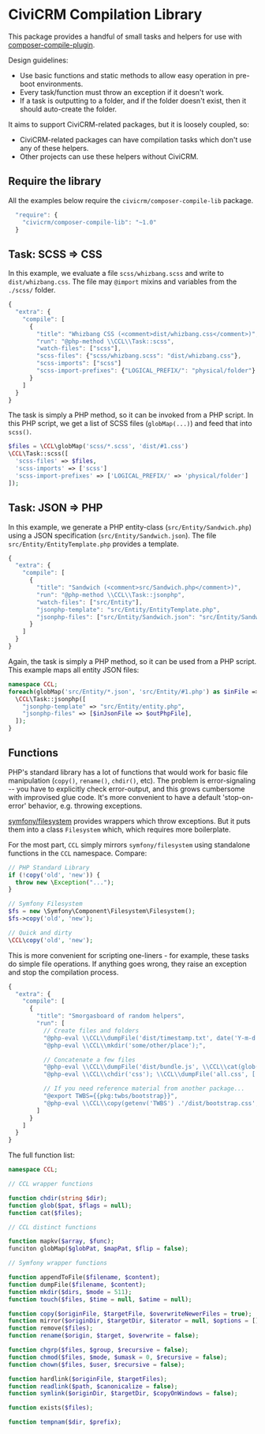 # CiviCRM Compilation Library

This package provides a handful of small tasks and helpers for use with [composer-compile-plugin](https://github.com/civicrm/composer-compile-plugin).

Design guidelines:

* Use basic functions and static methods to allow easy operation in pre-boot environments.
* Every task/function must throw an exception if it doesn't work.
* If a task is outputting to a folder, and if the folder doesn't exist, then it should auto-create the folder.

It aims to support CiviCRM-related packages, but it is loosely coupled, so:

* CiviCRM-related packages can have compilation tasks which don't use any of these helpers.
* Other projects can use these helpers without CiviCRM.

## Require the library

All the examples below require the `civicrm/composer-compile-lib` package.

```javascript
  "require": {
    "civicrm/composer-compile-lib": "~1.0"
  }
```

## Task: SCSS => CSS

In this example, we evaluate a file `scss/whizbang.scss` and write to `dist/whizbang.css`.  The file may `@import`
mixins and variables from the `./scss/` folder.

```javascript
{
  "extra": {
    "compile": [
      {
        "title": "Whizbang CSS (<comment>dist/whizbang.css</comment>)",
        "run": "@php-method \\CCL\\Task::scss",
        "watch-files": ["scss"],
        "scss-files": {"scss/whizbang.scss": "dist/whizbang.css"},
        "scss-imports": ["scss"]
        "scss-import-prefixes": {"LOGICAL_PREFIX/": "physical/folder"}
      }
    ]
  }
}
```

The task is simply a PHP method, so it can be invoked from a PHP script.  In this PHP script, we get a list of SCSS
files (`globMap(...)`) and feed that into `scss()`.

```php
$files = \CCL\globMap('scss/*.scss', 'dist/#1.css')
\CCL\Task::scss([
  'scss-files' => $files,
  'scss-imports' => ['scss']
  'scss-import-prefixes' => ['LOGICAL_PREFIX/' => 'physical/folder']
]);
```

## Task: JSON => PHP

In this example, we generate a PHP entity-class (`src/Entity/Sandwich.php`) using a JSON specification
(`src/Entity/Sandwich.json`). The file `src/Entity/EntityTemplate.php` provides a template.

```javascript
{
  "extra": {
    "compile": [
      {
        "title": "Sandwich (<comment>src/Sandwich.php</comment>)",
        "run": "@php-method \\CCL\\Task::jsonphp",
        "watch-files": ["src/Entity"],
        "jsonphp-template": "src/Entity/EntityTemplate.php",
        "jsonphp-files": ["src/Entity/Sandwich.json": "src/Entity/Sandwich.php"],
      }
    ]
  }
}
```

Again, the task is simply a PHP method, so it can be used from a PHP script.  This example maps all entity JSON files:

```php
namespace CCL;
foreach(globMap('src/Entity/*.json', 'src/Entity/#1.php') as $inFile => $outFile)
  \CCL\Task::jsonphp([
    "jsonphp-template" => "src/Entity/entity.php",
    "jsonphp-files" => [$inJsonFile => $outPhpFile],
  ]);
}
```

## Functions

PHP's standard library has a lot of functions that would work for basic file manipulation (`copy()`, `rename()`, `chdir()`, etc).  The
problem is error-signaling -- you have to explicitly check error-output, and this grows cumbersome with improvised glue code.  It's more
convenient to have a default 'stop-on-error' behavior, e.g.  throwing exceptions.

[symfony/filesystem](https://symfony.com/doc/current/components/filesystem.html) provides wrappers which throw exceptions.
But it puts them into a class `Filesystem` which, which requires more boilerplate.

For the most part, `CCL` simply mirrors `symfony/filesystem` using standalone functions in the `CCL` namespace. Compare:

```php
// PHP Standard Library
if (!copy('old', 'new')) {
  throw new \Exception("...");
}

// Symfony Filesystem
$fs = new \Symfony\Component\Filesystem\Filesystem();
$fs->copy('old', 'new');

// Quick and dirty
\CCL\copy('old', 'new');
```

This is more convenient for scripting one-liners - for example, these tasks do simple file operations. If anything
goes wrong, they raise an exception and stop the compilation process.

```javascript
{
  "extra": {
    "compile": [
      {
        "title": "Smorgasboard of random helpers",
        "run": [
          // Create files and folders
          "@php-eval \\CCL\\dumpFile('dist/timestamp.txt', date('Y-m-d H:i:s'));",
          "@php-eval \\CCL\\mkdir('some/other/place');",

          // Concatenate a few files
          "@php-eval \\CCL\\dumpFile('dist/bundle.js', \\CCL\\cat(glob('js/*.js'));",
          "@php-eval \\CCL\\chdir('css'); \\CCL\\dumpFile('all.css', ['colors.css', 'layouts.css']);",

          // If you need reference material from another package...
          "@export TWBS={{pkg:twbs/bootstrap}}",
          "@php-eval \\CCL\\copy(getenv('TWBS') .'/dist/bootstrap.css', 'web/main.css')"
        ]
      }
    ]
  }
}
```

The full function list:

```php
namespace CCL;

// CCL wrapper functions

function chdir(string $dir);
function glob($pat, $flags = null);
function cat($files);

// CCL distinct functions

function mapkv($array, $func);
funciton globMap($globPat, $mapPat, $flip = false);

// Symfony wrapper functions

function appendToFile($filename, $content);
function dumpFile($filename, $content);
function mkdir($dirs, $mode = 511);
function touch($files, $time = null, $atime = null);

function copy($originFile, $targetFile, $overwriteNewerFiles = true);
function mirror($originDir, $targetDir, $iterator = null, $options = []);
function remove($files);
function rename($origin, $target, $overwrite = false);

function chgrp($files, $group, $recursive = false);
function chmod($files, $mode, $umask = 0, $recursive = false);
function chown($files, $user, $recursive = false);

function hardlink($originFile, $targetFiles);
function readlink($path, $canonicalize = false);
function symlink($originDir, $targetDir, $copyOnWindows = false);

function exists($files);

function tempnam($dir, $prefix);
```
